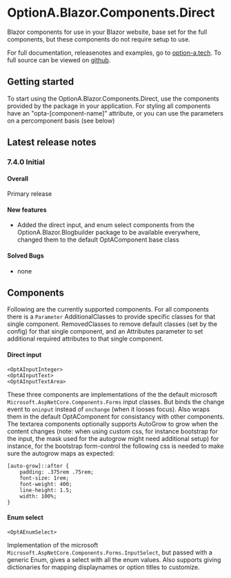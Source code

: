 # OptionA.Blazor.Components.Direct
Blazor components for use in your Blazor website, base set for the full components, but these components do not require setup to use.

For full documentation, releasenotes and examples, go to [option-a.tech](https://www.option-a.tech/documentation/blazor/components). To full source can be viewed on [github](https://github.com/evdboom/OptionA.Blazor).

## Getting started
To start using the OptionA.Blazor.Components.Direct, use the components provided by the package in your application. For styling all components have an "opta-[component-name]" attribute, or you can use the parameters on a percomponent basis (see below)

## Latest release notes
### 7.4.0 Initial
#### Overall
Primary release

#### New features
- Added the direct input, and enum select components from the OptionA.Blazor.Blogbuilder package to be available everywhere, changed them to the default OptAComponent base class
#### Solved Bugs
- none

## Components
Following are the currently supported components. For all components there is a `Parameter` AdditionalClasses to provide specific classes for that single component. RemovedClasses to remove default classes (set by the config) for that single component, and an Attributes parameter to set additional required attributes to that single component.

#### Direct input
```
<OptAInputInteger>
<OptAInputText>
<OptAInputTextArea>
```
These three components are implementations of the the default microsoft `Microsoft.AspNetCore.Components.Forms` input classes. But binds the change event to `oninput` instead of `onchange` (when it looses focus). Also wraps them in the default OptAComponent for consistancy with other components.
The textarea components optionally supports AutoGrow to grow when the content changes (note: when using custom css, for instance bootstrap for the input, the mask used for the autogrow might need additional setup)
for instance, for the bootstrap form-control the following css is needed to make sure the autogrow maps as expected:

```
[auto-grow]::after {
    padding: .375rem .75rem;
    font-size: 1rem;
    font-weight: 400;
    line-height: 1.5;
    width: 100%;
}
```

#### Enum select
```
<OptAEnumSelect>
```
Implementation of the microsoft `Microsoft.AspNetCore.Components.Forms.InputSelect`, but passed with a generic Enum, gives a select with all the enum values.
Also supports giving dictionaries for mapping displaynames or option titles to customize.